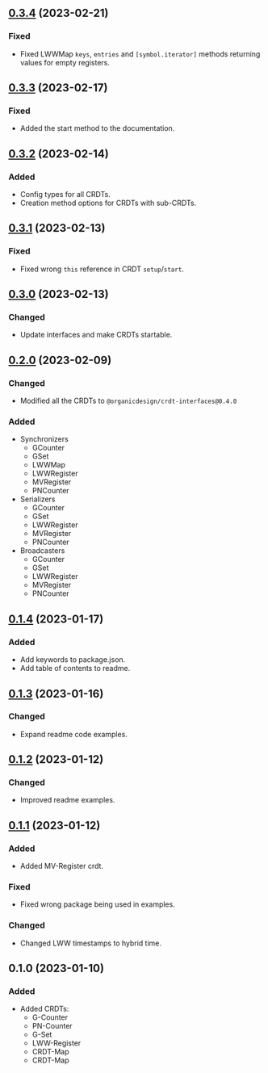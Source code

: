 ## [0.3.4](https://github.com/organicdesign/crdts/compare/v0.3.3...v0.3.4) (2023-02-21)

### Fixed

* Fixed LWWMap `keys`, `entries` and `[symbol.iterator]` methods returning values for empty registers.

## [0.3.3](https://github.com/organicdesign/crdts/compare/v0.3.2...v0.3.3) (2023-02-17)

### Fixed

* Added the start method to the documentation.

## [0.3.2](https://github.com/organicdesign/crdts/compare/v0.3.1...v0.3.2) (2023-02-14)

### Added

* Config types for all CRDTs.
* Creation method options for CRDTs with sub-CRDTs.

## [0.3.1](https://github.com/organicdesign/crdts/compare/v0.3.0...v0.3.1) (2023-02-13)

### Fixed

* Fixed wrong `this` reference in CRDT `setup`/`start`.

## [0.3.0](https://github.com/organicdesign/crdts/compare/v0.2.0...v0.3.0) (2023-02-13)

### Changed

* Update interfaces and make CRDTs startable.

## [0.2.0](https://github.com/organicdesign/crdts/compare/v0.1.4...v0.2.0) (2023-02-09)

### Changed
* Modified all the CRDTs to `@organicdesign/crdt-interfaces@0.4.0`

### Added

* Synchronizers
  * GCounter
  * GSet
  * LWWMap
  * LWWRegister
  * MVRegister
  * PNCounter
* Serializers
  * GCounter
  * GSet
  * LWWRegister
  * MVRegister
  * PNCounter
* Broadcasters
  * GCounter
  * GSet
  * LWWRegister
  * MVRegister
  * PNCounter

## [0.1.4](https://github.com/organicdesign/crdts/compare/v0.1.3...v0.1.4) (2023-01-17)

### Added

* Add keywords to package.json.
* Add table of contents to readme.

## [0.1.3](https://github.com/organicdesign/crdts/compare/v0.1.2...v0.1.3) (2023-01-16)

### Changed

* Expand readme code examples.

## [0.1.2](https://github.com/organicdesign/crdts/compare/v0.1.1...v0.1.2) (2023-01-12)

### Changed

* Improved readme examples.

## [0.1.1](https://github.com/organicdesign/crdts/compare/v0.1.0...v0.1.1) (2023-01-12)

### Added

* Added MV-Register crdt.

### Fixed

* Fixed wrong package being used in examples.

### Changed

* Changed LWW timestamps to hybrid time.

## 0.1.0 (2023-01-10)

### Added

* Added CRDTs:
  * G-Counter
  * PN-Counter
  * G-Set
  * LWW-Register
  * CRDT-Map
  * CRDT-Map

